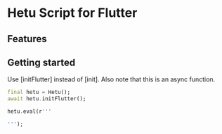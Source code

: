 # Hetu Script for Flutter

## Features

## Getting started

Use [initFlutter] instead of [init]. Also note that this is an async function.

```dart
final hetu = Hetu();
await hetu.initFlutter();

hetu.eval(r'''

''');

```
